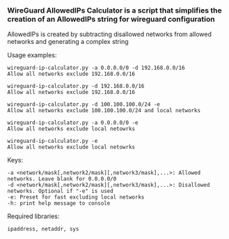 ### WireGuard AllowedIPs Calculator is a script that simplifies the creation of an AllowedIPs string for wireguard configuration
AllowedIPs is created by subtracting disallowed networks from allowed networks and generating a complex string

Usage examples: 
	
	wireguard-ip-calculator.py -a 0.0.0.0/0 -d 192.168.0.0/16
	Allow all networks exclude 192.168.0.0/16

	wireguard-ip-calculator.py -d 192.168.0.0/16
	Allow all networks exclude 192.168.0.0/16
 
	wireguard-ip-calculator.py -d 100.100.100.0/24 -e
	Allow all networks exclude 100.100.100.0/24 and local networks

	wireguard-ip-calculator.py -a 0.0.0.0/0 -e
	Allow all networks exclude local netowrks

	wireguard-ip-calculator.py -e
	Allow all networks exclude local netowrks

Keys: 

	-a <network/mask[,network2/mask][,network3/mask],...>: Allowed networks. Leave blank for 0.0.0.0/0
	-d <network/mask[,network2/mask][,network3/mask],...>: Disallowed networks. Optional if "-e" is used
	-e: Preset for fast excluding local networks
	-h: print help message to console

Required libraries: 

	ipaddress, netaddr, sys
